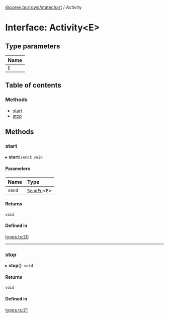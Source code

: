 [@corey.burrows/statechart](../README.md) / Activity

# Interface: Activity<E\>

## Type parameters

| Name |
| :------ |
| `E` |

## Table of contents

### Methods

- [start](Activity.md#start)
- [stop](Activity.md#stop)

## Methods

### start

▸ **start**(`send`): `void`

#### Parameters

| Name | Type |
| :------ | :------ |
| `send` | [`SendFn`](../README.md#sendfn)<`E`\> |

#### Returns

`void`

#### Defined in

[types.ts:20](https://github.com/burrows/statechart/blob/a7b3e7e/src/types.ts#L20)

___

### stop

▸ **stop**(): `void`

#### Returns

`void`

#### Defined in

[types.ts:21](https://github.com/burrows/statechart/blob/a7b3e7e/src/types.ts#L21)

